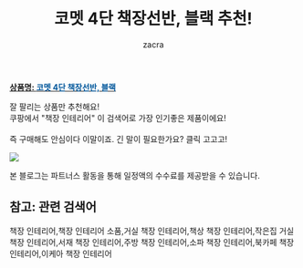 ﻿---
layout: post
title:  "코멧 4단 책장선반, 블랙 추천!"
author: zacra
categories: [ 아이템 ]
tags: [책장 인테리어,책장 인테리어 소품,거실 책장 인테리어,책상 책장 인테리어,작은집 거실 책장 인테리어,서재 책장 인테리어,주방 책장 인테리어,소파 책장 인테리어,북카페 책장 인테리어,이케아 책장 인테리어]
image: https://static.coupangcdn.com/image/retail/images/2471237893395-1d3c0acd-ea67-4954-a908-13a61de4ea5c.jpg 
description: "쿠팡에서 책장 인테리어 관련 상품으로 가장 잘팔리는 제품 중 하나라는 사실!!."
rating: 4.5
---

<a href="https://link.coupang.com/re/AFFSDP?lptag=AF8407795&pageKey=1848066314&itemId=3141420396&vendorItemId=71129049207&traceid=V0-153-5e1e29e3f8611f66"><b>상품명: <font color='#01579B'>코멧 4단 책장선반, 블랙</font></b></a>

잘 팔리는 상품만 추천해요!<br/>
쿠팡에서 "책장 인테리어" 이 검색어로 가장 인기좋은 제품이에요!<br/><br/>
즉 구매해도 안심이다 이말이죠. 긴 말이 필요한가요? 클릭 고고고! <br/>



<a href="https://link.coupang.com/re/AFFSDP?lptag=AF8407795&pageKey=1848066314&itemId=3141420396&vendorItemId=71129049207&traceid=V0-153-5e1e29e3f8611f66"><img src="https://thumbnail10.coupangcdn.com/thumbnails/remote/q89/image/retail/images/521574188194682-c89d8339-5fde-4858-b79a-40caf5653378.jpg"></a> 

본 블로그는 파트너스 활동을 통해 일정액의 수수료를 제공받을 수 있습니다.

## 참고: 관련 검색어    
책장 인테리어,책장 인테리어 소품,거실 책장 인테리어,책상 책장 인테리어,작은집 거실 책장 인테리어,서재 책장 인테리어,주방 책장 인테리어,소파 책장 인테리어,북카페 책장 인테리어,이케아 책장 인테리어